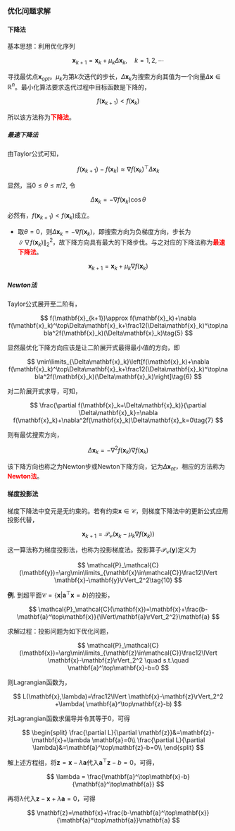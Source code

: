### 优化问题求解

#### 下降法

基本思想：利用优化序列

$$
\mathbf{x}_{k+1}=\mathbf{x}_k+\mu_k\Delta\mathbf{x}_k,\quad k=1,2,\cdots\tag{1}
$$

寻找最优点$\mathbf{x}_{opt}$。$\mu_k$为第$k$次迭代的步长，$\Delta\mathbf{x}_k$为搜索方向其值为一个向量$\Delta\mathbf{x}\in\mathbb{R}^n$。最小化算法要求迭代过程中目标函数是下降的，

$$
f(\mathbf{x}_{k+1})<f(\mathbf{x}_k)
$$

所以该方法称为<font color='red'>**下降法**</font>。


##### 最速下降法

由Taylor公式可知，

$$
f(\mathbf{x}_{k+1})- f(\mathbf{x}_k)\approx\nabla f(\mathbf{x}_k)^\top\Delta\mathbf{x}_k\tag{2}
$$

显然，当$0\le\theta\le \pi/2$, 令

$$
\Delta\mathbf{x}_k=-\nabla f(\mathbf{x}_k)\cos\theta\tag{3}
$$

必然有，$f(\mathbf{x}_{k+1})<f(\mathbf{x}_k)$成立。

- 取$\theta=0$，则$\Delta\mathbf{x}_k=-\nabla f(\mathbf{x}_k)$，即搜索方向为负梯度方向，步长为$\lVert \nabla f(\mathbf{x}_k)\rVert_2^2$，故下降方向具有最大的下降步伐。与之对应的下降法称为<font color='red'>**最速下降法**</font>。

$$
\mathbf{x}_{k+1}=\mathbf{x}_k+\mu_k\nabla f(\mathbf{x}_k)\tag{4}
$$

##### Newton法

Taylor公式展开至二阶有，

$$
f(\mathbf{x}_{k+1})\approx f(\mathbf{x}_k)+\nabla f(\mathbf{x}_k)^\top\Delta\mathbf{x}_k+\frac12(\Delta\mathbf{x}_k)^\top\nabla^2f(\mathbf{x}_k)(\Delta\mathbf{x}_k)\tag{5}
$$

显然最优化下降方向应该是让二阶展开式最得最小值的方向，即

$$
\min\limits_{\Delta\mathbf{x}_k}\left[f(\mathbf{x}_k)+\nabla f(\mathbf{x}_k)^\top\Delta\mathbf{x}_k+\frac12(\Delta\mathbf{x}_k)^\top\nabla^2f(\mathbf{x}_k)(\Delta\mathbf{x}_k)\right]\tag{6}
$$

对二阶展开式求导，可知，

$$
\frac{\partial f(\mathbf{x}_k+\Delta\mathbf{x}_k)}{\partial \Delta\mathbf{x}_k}=\nabla f(\mathbf{x}_k)+\nabla^2f(\mathbf{x}_k)\Delta\mathbf{x}_k=0\tag{7}
$$

则有最优搜索方向，

$$
\Delta\mathbf{x}_k=-\nabla^2f(\mathbf{x}_k)\nabla f(\mathbf{x}_k)\tag{8}
$$

该下降方向也称之为Newton步或Newton下降方向，记为$\Delta\mathbf{x}_{nt}$，相应的方法称为<font color='red'>**Newton法**</font>。

#### 梯度投影法

梯度下降法中变元是无约束的。若有约束$\mathbf{x}\in\mathcal{C}$，则梯度下降法中的更新公式应用投影代替，

$$
\mathbf{x}_{k+1}=\mathcal{P}_\mathcal{C}(\mathbf{x}_k-\mu_k\nabla f(\mathbf{x}_k))\tag{9}
$$

这一算法称为梯度投影法，也称为投影梯度法。投影算子$\mathcal{P}_\mathcal{C}(\mathbf{y})$定义为

$$
\mathcal{P}_\mathcal{C}(\mathbf{y})=\arg\min\limits_{\mathbf{x}\in\mathcal{C}}\frac12\lVert \mathbf{x}-\mathbf{y}\rVert_2^2\tag{10}
$$

**例**. 到超平面$\mathcal{C}=\{\mathbf{x}|\mathbf{a}^\top\mathbf{x}=b\}$的投影，

$$
\mathcal{P}_\mathcal{C}(\mathbf{x})=\mathbf{x}+\frac{b-\mathbf{a}^\top\mathbf{x}}{\lVert\mathbf{a}\rVert_2^2}\mathbf{a}
$$

求解过程：投影问题为如下优化问题，

$$
\mathcal{P}_\mathcal{C}(\mathbf{x})=\arg\min\limits_{\mathbf{z}\in\mathcal{C}}\frac12\lVert \mathbf{x}-\mathbf{z}\rVert_2^2 \quad s.t.\quad \mathbf{a}^\top\mathbf{x}-b=0
$$

则Lagrangian函数为，

$$
L(\mathbf{x},\lambda)=\frac12\lVert \mathbf{x}-\mathbf{z}\rVert_2^2  +\lambda( \mathbf{a}^\top\mathbf{z}-b)
$$

对Lagrangian函数求偏导并令其等于0，可得

$$
\begin{split}
\frac{\partial L}{\partial \mathbf{z}}&=\mathbf{z}-\mathbf{x}+\lambda \mathbf{a}=0\\
\frac{\partial L}{\partial \lambda}&=\mathbf{a}^\top\mathbf{z}-b=0\\
\end{split}
$$

解上述方程组，将$\mathbf{z}=\mathbf{x}-\lambda \mathbf{a}$代入$\mathbf{a}^\top\mathbf{z}-b=0$，可得，

$$
\lambda = \frac{\mathbf{a}^\top\mathbf{x}-b}{\mathbf{a}^\top\mathbf{a}}
$$

再将$\lambda$代入$\mathbf{z}-\mathbf{x}+\lambda \mathbf{a}=0$，可得

$$
\mathbf{z}=\mathbf{x}+\frac{b-\mathbf{a}^\top\mathbf{x}}{\mathbf{a}^\top\mathbf{a}}\mathbf{a}
$$